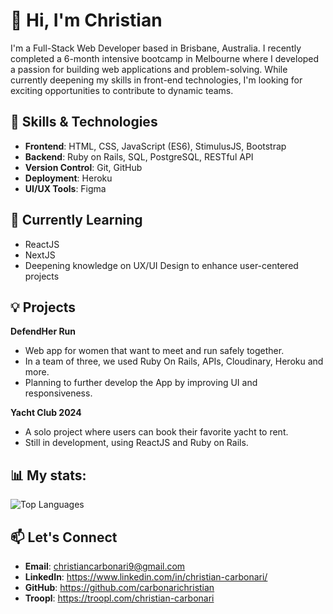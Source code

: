 # 👋 Hi, I'm Christian
I'm a Full-Stack Web Developer based in Brisbane, Australia. I recently completed a 6-month intensive bootcamp in Melbourne where I developed a passion for building web applications and problem-solving.
While currently deepening my skills in front-end technologies, I'm looking for exciting opportunities to contribute to dynamic teams.

## 🚀 Skills & Technologies
- **Frontend**: HTML, CSS, JavaScript (ES6), StimulusJS, Bootstrap
- **Backend**: Ruby on Rails, SQL, PostgreSQL, RESTful API
- **Version Control**: Git, GitHub
- **Deployment**: Heroku
- **UI/UX Tools**: Figma
## 🌱 Currently Learning
- ReactJS
- NextJS
- Deepening knowledge on UX/UI Design to enhance user-centered projects
## 💡 Projects
**DefendHer Run**
- Web app for women that want to meet and run safely together.
- In a team of three, we used Ruby On Rails, APIs, Cloudinary, Heroku and more.
- Planning to further develop the App by improving UI and responsiveness.

**Yacht Club 2024**
- A solo project where users can book their favorite yacht to rent.
- Still in development, using ReactJS and Ruby on Rails.

## 📊 My stats:
![Top Languages](https://github-readme-stats.vercel.app/api/top-langs/?username=carbonarichristian&layout=compact&theme=default)
## 📫 Let's Connect
- **Email**: christiancarbonari9@gmail.com
- **LinkedIn**: https://www.linkedin.com/in/christian-carbonari/
- **GitHub**: https://github.com/carbonarichristian
- **Troopl**: https://troopl.com/christian-carbonari
